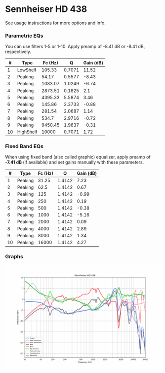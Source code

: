 # Sennheiser HD 438
See [usage instructions](https://github.com/jaakkopasanen/AutoEq#usage) for more options and info.

### Parametric EQs
You can use filters 1-5 or 1-10. Apply preamp of -8.41 dB or -8.41 dB, respectively.

|   # | Type      |   Fc (Hz) |      Q |   Gain (dB) |
|-----|-----------|-----------|--------|-------------|
|   1 | LowShelf  |    105.33 | 0.7071 |       11.52 |
|   2 | Peaking   |     54.17 | 0.5577 |       -8.43 |
|   3 | Peaking   |   1083.07 | 1.0249 |       -6.74 |
|   4 | Peaking   |   2873.51 | 0.1825 |        2.1  |
|   5 | Peaking   |   4395.33 | 5.5874 |        3.46 |
|   6 | Peaking   |    145.86 | 2.3733 |       -0.88 |
|   7 | Peaking   |    281.54 | 2.0687 |        1.14 |
|   8 | Peaking   |    534.7  | 2.9716 |       -0.72 |
|   9 | Peaking   |   9450.45 | 1.9637 |       -0.31 |
|  10 | HighShelf |  10000    | 0.7071 |        1.72 |

### Fixed Band EQs
When using fixed band (also called graphic) equalizer, apply preamp of **-7.41 dB** (if available) and set gains manually with these parameters.

|   # | Type    |   Fc (Hz) |      Q |   Gain (dB) |
|-----|---------|-----------|--------|-------------|
|   1 | Peaking |     31.25 | 1.4142 |        7.23 |
|   2 | Peaking |     62.5  | 1.4142 |        0.67 |
|   3 | Peaking |    125    | 1.4142 |       -0.99 |
|   4 | Peaking |    250    | 1.4142 |        0.19 |
|   5 | Peaking |    500    | 1.4142 |       -0.38 |
|   6 | Peaking |   1000    | 1.4142 |       -5.16 |
|   7 | Peaking |   2000    | 1.4142 |        0.09 |
|   8 | Peaking |   4000    | 1.4142 |        2.89 |
|   9 | Peaking |   8000    | 1.4142 |        1.34 |
|  10 | Peaking |  16000    | 1.4142 |        4.27 |

### Graphs
![](./Sennheiser%20HD%20438.png)
